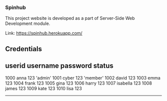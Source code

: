 <h3>Spinhub</h3>

This project website is developed as a part of Server-Side Web Development module.

Link: https://spinhub.herokuapp.com/

Credentials
------------------------------------------------------------
userid          username          password        status
------------------------------------------------------------
1000            anna                123           'admin'
1001            cyber               123           'member'
1002            david               123
1003            emma                123
1004            frank               123
1005            gina                123
1006            harry               123
1007            isabella            123
1008            james               123
1009            kate                123
1010            lisa                123

-------------------------------------------------------------
